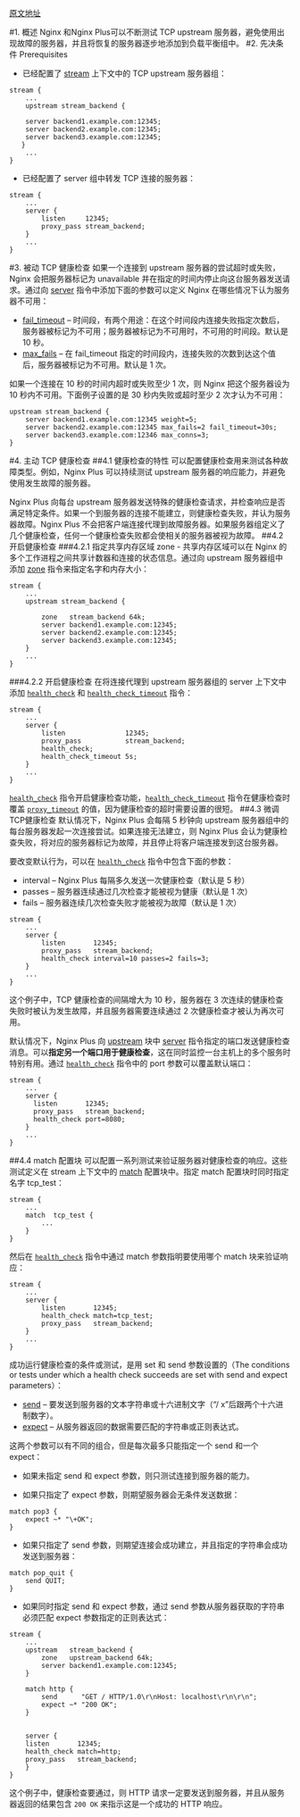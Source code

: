 [原文地址](https://www.nginx.com/resources/admin-guide/tcp-health-check/)

#1. 概述
Nginx 和Nginx Plus可以不断测试 TCP upstream 服务器，避免使用出现故障的服务器，并且将恢复的服务器逐步地添加到负载平衡组中。
#2. 先决条件 Prerequisites
- 已经配置了 [stream](http://nginx.org/en/docs/stream/ngx_stream_core_module.html?&_ga=2.67096102.904408446.1519087829-413045118.1519087829#stream) 上下文中的 TCP upstream 服务器组：
```
stream {
    ...
    upstream stream_backend {

    server backend1.example.com:12345;
    server backend2.example.com:12345;
    server backend3.example.com:12345;
   }
    ...
}
```
- 已经配置了 server 组中转发 TCP 连接的服务器：
```
stream {
    ...
    server {
        listen     12345;
        proxy_pass stream_backend;
    }
    ...
}
```
#3. 被动 TCP 健康检查
如果一个连接到 upstream 服务器的尝试超时或失败，Nginx 会把服务器标记为 unavailable 并在指定的时间内停止向这台服务器发送请求。通过向 [server](http://nginx.org/en/docs/stream/ngx_stream_upstream_module.html?&_ga=2.101312393.904408446.1519087829-413045118.1519087829#server) 指令中添加下面的参数可以定义 Nginx 在哪些情况下认为服务器不可用：

- [fail_timeout](http://nginx.org/en/docs/stream/ngx_stream_upstream_module.html?&_ga=2.101312393.904408446.1519087829-413045118.1519087829#fail_timeout) – 时间段，有两个用途：在这个时间段内连接失败指定次数后，服务器被标记为不可用；服务器被标记为不可用时，不可用的时间段。默认是 10 秒。
- [max_fails](http://nginx.org/en/docs/stream/ngx_stream_upstream_module.html?&_ga=2.101312393.904408446.1519087829-413045118.1519087829#max_fails) – 在 fail_timeout 指定的时间段内，连接失败的次数到达这个值后，服务器被标记为不可用。默认是 1 次。

如果一个连接在 10 秒的时间内超时或失败至少 1 次，则 Nginx 把这个服务器设为 10 秒内不可用。下面例子设置的是 30 秒内失败或超时至少 2 次才认为不可用：
```
upstream stream_backend {
    server backend1.example.com:12345 weight=5;
    server backend2.example.com:12345 max_fails=2 fail_timeout=30s;
    server backend3.example.com:12346 max_conns=3;
}
```
#4. 主动 TCP 健康检查
##4.1 健康检查的特性
可以配置健康检查用来测试各种故障类型。例如，Nginx Plus 可以持续测试 upstream 服务器的响应能力，并避免使用发生故障的服务器。

Nginx Plus 向每台 upstream 服务器发送特殊的健康检查请求，并检查响应是否满足特定条件。如果一个到服务器的连接不能建立，则健康检查失败，并认为服务器故障。Nginx Plus 不会把客户端连接代理到故障服务器。如果服务器组定义了几个健康检查，任何一个健康检查失败都会使相关的服务器被视为故障。
##4.2 开启健康检查
###4.2.1 指定共享内存区域
zone - 共享内存区域可以在 Nginx 的多个工作进程之间共享计数器和连接的状态信息。通过向 upstream 服务器组中添加 [zone](http://nginx.org/en/docs/stream/ngx_stream_upstream_module.html?&_ga=2.59148965.904408446.1519087829-413045118.1519087829#zone) 指令来指定名字和内存大小：
```
stream {
    ...
    upstream stream_backend {

        zone   stream_backend 64k;
        server backend1.example.com:12345;
        server backend2.example.com:12345;
        server backend3.example.com:12345;
    }
    ...
}
```
###4.2.2 开启健康检查
在将连接代理到 upstream 服务器组的 server 上下文中添加 [`health_check`](http://nginx.org/en/docs/stream/ngx_stream_upstream_hc_module.html?&_ga=2.88663955.904408446.1519087829-413045118.1519087829#health_check) 和 [`health_check_timeout`](http://nginx.org/en/docs/stream/ngx_stream_upstream_hc_module.html?&_ga=2.88591251.904408446.1519087829-413045118.1519087829#health_check_timeout) 指令：
```
stream {
    ...
    server {
        listen               12345;
        proxy_pass           stream_backend;
        health_check;
        health_check_timeout 5s;
    }
    ...
}
```
[`health_check`](http://nginx.org/en/docs/stream/ngx_stream_upstream_hc_module.html?&_ga=2.88663955.904408446.1519087829-413045118.1519087829#health_check) 指令开启健康检查功能，[`health_check_timeout`](http://nginx.org/en/docs/stream/ngx_stream_upstream_hc_module.html?&_ga=2.88591251.904408446.1519087829-413045118.1519087829#health_check_timeout) 指令在健康检查时覆盖 [`proxy_timeout`](http://nginx.org/en/docs/stream/ngx_stream_proxy_module.html?&_ga=2.63029287.904408446.1519087829-413045118.1519087829#proxy_timeout) 的值，因为健康检查的超时需要设置的很短。
##4.3 微调TCP健康检查
默认情况下，Nginx Plus 会每隔 5 秒钟向 upstream 服务器组中的每台服务器发起一次连接尝试。如果连接无法建立，则 Nginx Plus 会认为健康检查失败，将对应的服务器标记为故障，并且停止将客户端连接发到这台服务器。

要改变默认行为，可以在 [`health_check`](http://nginx.org/en/docs/stream/ngx_stream_upstream_hc_module.html?&_ga=2.88663955.904408446.1519087829-413045118.1519087829#health_check) 指令中包含下面的参数：

- interval – Nginx Plus 每隔多久发送一次健康检查（默认是 5 秒）
- passes – 服务器连续通过几次检查才能被视为健康（默认是 1 次）
- fails – 服务器连续几次检查失败才能被视为故障（默认是 1 次）
```
stream {
    ...
    server {
        listen       12345;
        proxy_pass   stream_backend;
        health_check interval=10 passes=2 fails=3;
    }
    ...
}
```
这个例子中，TCP 健康检查的间隔增大为 10 秒，服务器在 3 次连续的健康检查失败时被认为发生故障，并且服务器需要连续通过 2 次健康检查才被认为再次可用。

默认情况下，Nginx Plus 向 [upstream](http://nginx.org/en/docs/stream/ngx_stream_upstream_module.html?&_ga=2.92259218.904408446.1519087829-413045118.1519087829#upstream) 块中 [server](http://nginx.org/en/docs/stream/ngx_stream_upstream_module.html?&_ga=2.92259218.904408446.1519087829-413045118.1519087829#server) 指令指定的端口发送健康检查消息。可以**指定另一个端口用于健康检查**，这在同时监控一台主机上的多个服务时特别有用。通过 [`health_check`](http://nginx.org/en/docs/stream/ngx_stream_upstream_hc_module.html?&_ga=2.88663955.904408446.1519087829-413045118.1519087829#health_check) 指令中的 port 参数可以覆盖默认端口：
```
stream {
    ...
    server {
      listen       12345;
      proxy_pass   stream_backend;
      health_check port=8080;
    }
    ...
}
```
##4.4 match 配置块
可以配置一系列测试来验证服务器对健康检查的响应。这些测试定义在 stream 上下文中的 [match](http://nginx.org/en/docs/stream/ngx_stream_upstream_hc_module.html?&_ga=2.66505638.904408446.1519087829-413045118.1519087829#match) 配置块中。指定 match 配置块时同时指定名字 tcp_test：
```
stream {
    ...
    match  tcp_test {
        ...
    }
}
```
然后在 [`health_check`](http://nginx.org/en/docs/stream/ngx_stream_upstream_hc_module.html?&_ga=2.88663955.904408446.1519087829-413045118.1519087829#health_check) 指令中通过 match 参数指明要使用哪个 match 块来验证响应：
```
stream {
    ...
    server {
        listen       12345;
        health_check match=tcp_test;
        proxy_pass   stream_backend;
    }
    ...
}
```
成功运行健康检查的条件或测试，是用 set 和 send 参数设置的（The conditions or tests under which a health check succeeds are set with send and expect parameters）：

- [send](http://nginx.org/en/docs/stream/ngx_stream_upstream_hc_module.html?&_ga=2.57811874.904408446.1519087829-413045118.1519087829#match_send) – 要发送到服务器的文本字符串或十六进制文字（“/ x”后跟两个十六进制数字）。
- [expect](http://nginx.org/en/docs/stream/ngx_stream_upstream_hc_module.html?&_ga=2.57811874.904408446.1519087829-413045118.1519087829#match_expect) – 从服务器返回的数据需要匹配的字符串或正则表达式。

这两个参数可以有不同的组合，但是每次最多只能指定一个 send 和一个 expect：

- 如果未指定 send 和 expect 参数，则只测试连接到服务器的能力。

- 如果只指定了 expect 参数，则期望服务器会无条件发送数据：
```
match pop3 {
    expect ~* "\+OK";
}
```
- 如果只指定了 send 参数，则期望连接会成功建立，并且指定的字符串会成功发送到服务器：
```
match pop_quit {
    send QUIT;
}
```
- 如果同时指定 send 和 expect 参数，通过 send 参数从服务器获取的字符串必须匹配 expect 参数指定的正则表达式：
```
stream {
    ...
    upstream   stream_backend {
        zone   upstream_backend 64k;
        server backend1.example.com:12345;
    }

    match http {
        send      "GET / HTTP/1.0\r\nHost: localhost\r\n\r\n";
        expect ~* "200 OK";
    }


    server {
    listen       12345;
    health_check match=http;
    proxy_pass   stream_backend;
    }
}
```
这个例子中，健康检查要通过，则 HTTP 请求一定要发送到服务器，并且从服务器返回的结果包含 `200 OK` 来指示这是一个成功的 HTTP 响应。